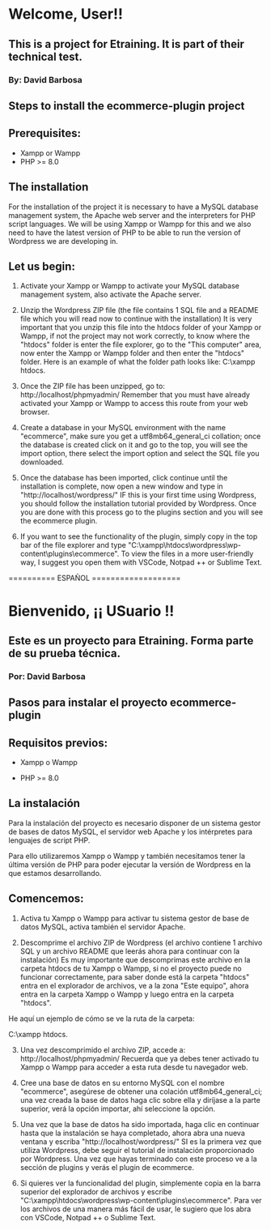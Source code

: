 # Welcome, User!!

## This is a project for Etraining. **It is part of their technical test.**

### By: David Barbosa

## Steps to install the ecommerce-plugin project

Prerequisites:
-----------------------
* Xampp or Wampp
* PHP >= 8.0

## The installation
For the installation of the project it is necessary to have a MySQL database management system, the Apache web server and the interpreters for PHP script languages.
We will be using Xampp or Wampp for this and we also need to have the latest version of PHP to be able to run the version of Wordpress we are developing in.

## Let us begin:

1. Activate your Xampp or Wampp to activate your MySQL database management system, also activate the Apache server.

2. Unzip the Wordpress ZIP file (the file contains 1 SQL file and a README file which you will read now to continue with the installation) It is very important that you unzip this file into the htdocs folder of your Xampp or Wampp, if not the project may not work correctly, to know where the "htdocs" folder is enter the file explorer, go to the "This computer" area, now enter the Xampp or Wampp folder and then enter the "htdocs" folder.
Here is an example of what the folder path looks like:
C:\xampp htdocs.

3. Once the ZIP file has been unzipped, go to: http://localhost/phpmyadmin/
Remember that you must have already activated your Xampp or Wampp to access this route from your web browser.

4. Create a database in your MySQL environment with the name "ecommerce", make sure you get a utf8mb64_general_ci collation; once the database is created click on it and go to the top, you will see the import option, there select the import option and select the SQL file you downloaded.

5. Once the database has been imported, click continue until the installation is complete, now open a new window and type in "http://localhost/wordpress/" IF this is your first time using Wordpress, you should follow the installation tutorial provided by Wordpress.
Once you are done with this process go to the plugins section and you will see the ecommerce plugin.

6. If you want to see the functionality of the plugin, simply copy in the top bar of the file explorer and type "C:\xampp\htdocs\wordpress\wp-content\plugins\ecommerce".
To view the files in a more user-friendly way, I suggest you open them with VSCode, Notpad ++ or Sublime Text. 


========== ESPAÑOL ===================

# Bienvenido, ¡¡ USuario !!

## Este es un proyecto para Etraining. **Forma parte de su prueba técnica.**

### Por: David Barbosa

## Pasos para instalar el proyecto ecommerce-plugin

Requisitos previos:
----------------------------
* Xampp o Wampp

* PHP >= 8.0

## La instalación

Para la instalación del proyecto es necesario disponer de un sistema gestor de bases de datos MySQL, el servidor web Apache y los intérpretes para lenguajes de script PHP.

Para ello utilizaremos Xampp o Wampp y también necesitamos tener la última versión de PHP para poder ejecutar la versión de Wordpress en la que estamos desarrollando.

## Comencemos:


1. Activa tu Xampp o Wampp para activar tu sistema gestor de base de datos MySQL, activa también el servidor Apache.


2. Descomprime el archivo ZIP de Wordpress (el archivo contiene 1 archivo SQL y un archivo README que leerás ahora para continuar con la instalación) Es muy importante que descomprimas este archivo en la carpeta htdocs de tu Xampp o Wampp, si no el proyecto puede no funcionar correctamente, para saber donde está la carpeta "htdocs" entra en el explorador de archivos, ve a la zona "Este equipo", ahora entra en la carpeta Xampp o Wampp y luego entra en la carpeta "htdocs".

He aquí un ejemplo de cómo se ve la ruta de la carpeta:

C:\xampp htdocs.


3. Una vez descomprimido el archivo ZIP, accede a: http://localhost/phpmyadmin/
Recuerda que ya debes tener activado tu Xampp o Wampp para acceder a esta ruta desde tu navegador web.


4. Cree una base de datos en su entorno MySQL con el nombre "ecommerce", asegúrese de obtener una colación utf8mb64_general_ci; una vez creada la base de datos haga clic sobre ella y diríjase a la parte superior, verá la opción importar, ahí seleccione la opción.


5. Una vez que la base de datos ha sido importada, haga clic en continuar hasta que la instalación se haya completado, ahora abra una nueva ventana y escriba "http://localhost/wordpress/" SI es la primera vez que utiliza Wordpress, debe seguir el tutorial de instalación proporcionado por Wordpress.
Una vez que hayas terminado con este proceso ve a la sección de plugins y verás el plugin de ecommerce.


6. Si quieres ver la funcionalidad del plugin, simplemente copia en la barra superior del explorador de archivos y escribe "C:\xampp\htdocs\wordpress\wp-content\plugins\ecommerce".
Para ver los archivos de una manera más fácil de usar, le sugiero que los abra con VSCode, Notpad ++ o Sublime Text. 
